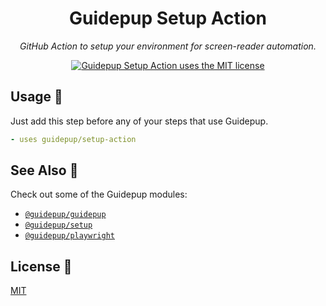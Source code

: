 <h1 align="center">Guidepup Setup Action</h1>
<p align="center">
  <i>GitHub Action to setup your environment for screen-reader automation.</i>
</p>
<p align="center">
  <a href="https://github.com/guidepup/setup-action/blob/main/LICENSE"><img alt="Guidepup Setup Action uses the MIT license" src="https://img.shields.io/github/license/guidepup/setup-action" /></a>
</p>

## Usage 🦮

Just add this step before any of your steps that use Guidepup.

```yaml
- uses guidepup/setup-action
```

## See Also 🐶

Check out some of the Guidepup modules:

- [`@guidepup/guidepup`](https://github.com/guidepup/guidepup/)
- [`@guidepup/setup`](https://github.com/guidepup/setup/)
- [`@guidepup/playwright`](https://github.com/guidepup/guidepup-playwright/)

## License 🐩

[MIT](https://github.com/guidepup/guidepup/blob/main/LICENSE)
